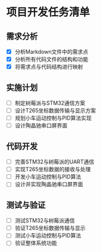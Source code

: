 # 项目开发任务清单

## 需求分析
- [x] 分析Markdown文件中的需求点
- [x] 分析所有代码文件的结构和功能
- [x] 将需求点与代码结构进行映射

## 实施计划
- [ ] 制定树莓派与STM32通信方案
- [ ] 设计T265坐标数据传输与显示方案
- [ ] 规划小车运动控制与PID算法实现
- [ ] 设计陶晶驰串口屏界面

## 代码开发
- [ ] 完善STM32与树莓派的UART通信
- [ ] 实现T265坐标数据的接收与处理
- [ ] 开发小车运动控制与PID算法
- [ ] 设计并实现陶晶驰串口屏界面

## 测试与验证
- [ ] 测试STM32与树莓派通信
- [ ] 验证T265坐标数据传输与显示
- [ ] 测试小车运动控制与PID算法
- [ ] 验证整体系统功能
